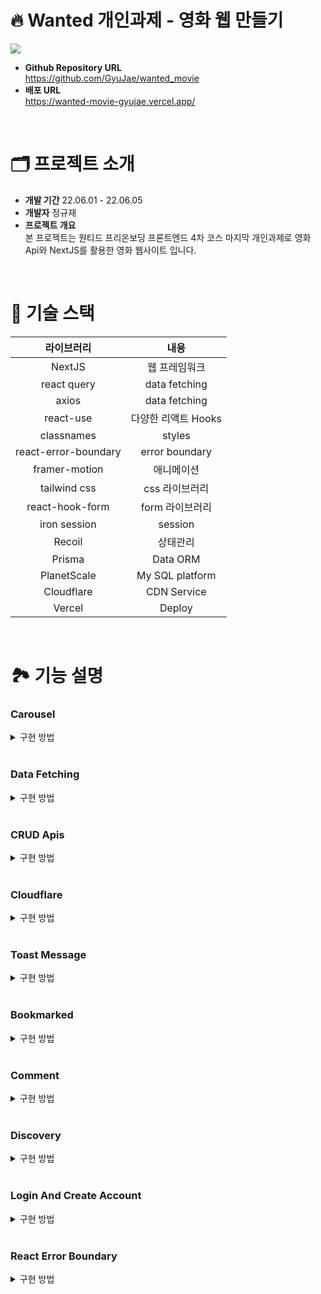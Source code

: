 # 🔥 Wanted 개인과제 - 영화 웹 만들기

<img src="https://user-images.githubusercontent.com/58322754/172021721-95609891-87dc-4075-9c02-c79e9087ed67.png">

- **Github Repository URL** <br/> https://github.com/GyuJae/wanted_movie
- **배포 URL** <br/> https://wanted-movie-gyujae.vercel.app/

<br/>

# 🗂 프로젝트 소개
- **개발 기간** 22.06.01 - 22.06.05
- **개발자** 정규재
- **프로젝트 개요** <br/>
본 프로젝트는 원티드 프리온보딩 프론트엔드 4차 코스 마지막 개인과제로 영화 Api와 NextJS를 활용한 영화 웹사이트 입니다.

<br/>

# 🔨 기술 스택

|라이브러리|내용|
|:---:|:---:|
| NextJS | 웹 프레임워크| 
| react query | data fetching| 
| axios | data fetching| 
| react-use | 다양한 리액트 Hooks| 
| classnames | styles  |
| react-error-boundary | error boundary  |
| framer-motion | 애니메이션  |
| tailwind css | css 라이브러리  |
| react-hook-form | form 라이브러리  |
| iron session | session |
| Recoil | 상태관리 |
| Prisma | Data ORM |
| PlanetScale | My SQL platform |
| Cloudflare | CDN Service |
| Vercel | Deploy |

<br/>


# 🏞 기능 설명 


### Carousel

<details>
    <summary>구현 방법</summary>


Framer motion 라이브러리를 이용하여 drag를 사용해서 옆에서 영화들을 볼 수 있도록 하였습니다.
<br />
```tsx
<AnimatePresence exitBeforeEnter>
  <motion.div
    variants={opacityVariants}
    initial='initial'
    animate='animate'
    exit='exit'
    className={styles.wrapper}
    whileTap={{ cursor: 'grabbing' }}
  >
    <motion.div
      drag='x'
      dragElastic={0.01}
      dragConstraints={{ right: 0, left: -totalWidth }}
      className={styles.container}
    >
      {children}
    </motion.div>
  </motion.div>
</AnimatePresence>
```
</details>

<br />

### Data Fetching

<details>
    <summary>구현 방법</summary>

React query를 이용하여 data fetch 했으며 service 파일과 hooks파일로 따로 나누어 간편히 데이터를 불러 올수 있도록 하였습니다.

```ts
const services = new MoviesService()

export const useMovies = (category: MovieCategory) => {
  return useQuery<IMovieResult, Error>(['movies', category], () => services.getMovies(category))
}

export const useMovie = (id: string) => {
  return useQuery<IMovieDetail, Error>(['movie', id], () => services.getMovie(id))
}

export const useMovieRecommendations = (id: string) => {
  return useQuery<IMovieResult, Error>(['movie', id, 'recommendations'], () => services.getRecommendations(id))
}

export const useMovieCredits = (id: string) => {
  return useQuery<IMovieCredits, Error>(['movie', id, 'credits'], () => services.getCredits(id))
}

export const useMovieSimilar = (id: string) => {
  return useQuery<IMovieResult, Error>(['movie', id, 'similar'], () => services.getSimilar(id))
}

export const useMovieGenres = () => {
  return useQuery<IMovieGenres, Error>(['movie', 'genres'], () => services.getGenres())
}

export const useInfiniteMovies = (category: MovieCategory) => {
  return useInfiniteQuery<IMovieResult, Error>(
    ['movies', category],
    ({ pageParam = 1 }) => services.getPageMovies({ category, pageParam }),
    {
      getNextPageParam: (lastPage: IMovieResult) => {
        if (lastPage.page < lastPage.total_pages) return lastPage.page + 1
        return undefined
      },
      refetchOnWindowFocus: false,
      refetchOnMount: true,
      refetchOnReconnect: true,
      retry: 1,
    }
  )
}

export const useInfiniteSearchMovies = (query: string) => {
  return useInfiniteQuery<IMovieResult, Error>(
    ['movies', 'search', query],
    ({ pageParam = 1 }) => services.getSearch({ query, pageParam }),
    {
      getNextPageParam: (lastPage: IMovieResult) => {
        if (lastPage.page < lastPage.total_pages) return lastPage.page + 1
        return undefined
      },
      enabled: !!query,
      refetchOnWindowFocus: false,
      refetchOnMount: true,
      refetchOnReconnect: true,
      retry: 1,
    }
  )
}

export const useSearchKeyword = (query: string) => {
  return useQuery<ISearchKeywordResult, Error>(['search', 'keyword', query], () => services.getSearchKeyword(query), {
    enabled: !!query,
  })
}
```

</details>

<br/>

### CRUD Apis

<details>
    <summary>구현 방법</summary>

NextJs 웹 프레임 워크의 기능로 백엔드 CRUD Api를만들었습니다. 데이터는 PlanetScale에 저장했으며 data ORM으로 prisma를 사용하며 사진은 Cloudflare를 이용하여 올렸습니다. 구현한 기능으로는 로그인기능, avatar 사진 올리기, bookmark 저장하기, 최근 본 기록 저장하기, 영화 Comment 달기 등을 구현했습니다.

#### Prisma & PlanetScale
```prisma


generator client {
  provider        = "prisma-client-js"
  previewFeatures = ["referentialIntegrity"]
}

datasource db {
  provider             = "mysql"
  url                  = env("DATABASE_URL")
  referentialIntegrity = "prisma"
}

model User {
  id         Int          @id @default(autoincrement())
  createdAt  DateTime     @default(now())
  updatedAt  DateTime     @updatedAt
  email      String       @unique
  username   String       @unique
  password   String
  avatar     String?
  Post       Post[]
  Bookmark   Bookmark[]
  RecentView RecentView[]
}

model Post {
  id         Int      @id @default(autoincrement())
  createdAt  DateTime @default(now())
  updatedAt  DateTime @updatedAt
  user       User     @relation(fields: [userId], references: [id], onDelete: Cascade)
  userId     Int
  text       String   @db.LongText
  mediaType  Media
  mediaId    Int
  posterPath String
  mediaTitle String
  vote       Float
}

model Bookmark {
  id          Int      @id @default(autoincrement())
  createdAt   DateTime @default(now())
  updatedAt   DateTime @updatedAt
  user        User     @relation(fields: [userId], references: [id], onDelete: Cascade)
  userId      Int
  mediaType   Media
  mediaId     Int
  posterPath  String
  title       String
  releaseDate String
  vote        Float

  @@unique([userId, mediaId])
}

model RecentView {
  id          Int      @id @default(autoincrement())
  createdAt   DateTime @default(now())
  updatedAt   DateTime @updatedAt
  user        User     @relation(fields: [userId], references: [id], onDelete: Cascade)
  userId      Int
  mediaType   Media
  mediaId     Int
  posterPath  String
  title       String
  releaseDate String
  vote        Float

  @@unique([userId, mediaId])
}

enum Media {
  movie
  tv
}

```

#### Apis

```ts
import prisma from '@libs/client'

import * as bcrypt from 'bcrypt'

import { NextApiRequest, NextApiResponse } from 'next'
import withHandler, { IResponse } from '@libs/withHandler'

async function handler(req: NextApiRequest, res: NextApiResponse<IResponse>) {
  try {
    const {
      body: { email, password, username },
    } = req
    const existEmail = await prisma.user.findUnique({
      where: {
        email,
      },
      select: {
        id: true,
      },
    })
    if (existEmail) {
      return res.json({
        ok: false,
        error: 'This email already exists.',
      })
    }
    const existUsername = await prisma.user.findUnique({
      where: {
        username,
      },
      select: {
        id: true,
      },
    })
    if (existUsername) {
      return res.json({
        ok: false,
        error: 'This username already exists.',
      })
    }

    const hashPassword = await bcrypt.hash(password, 10)
    await prisma.user.create({
      data: {
        email,
        username,
        password: hashPassword,
      },
    })
    return res.json({
      ok: true,
    })
  } catch (error) {
    return res.json({
      ok: false,
      error: error as string,
    })
  }
}

export default withHandler({ methods: ['POST'], handler, isPrivate: false })

```
</details>

<br/>

### Cloudflare

<details>
  <summary>구현 방법</summary>

<img src='https://user-images.githubusercontent.com/58322754/172020949-6b4330dd-3a72-4741-9d96-a68ed0ce90be.png' >

```tsx
const { mutate } = useMutation(['user', 'me', 'edit'], edit, {
    onSuccess: ({ ok, error }: IResponse) => {
      if (ok) {
        queryClient.refetchQueries(['user', 'me'])
        handleCloseEditForm()
      }
      if (!ok && error) setFormError(error)
    },
  })

const onSubmit: SubmitHandler<IForm> = async ({ username, avatarFile }) => {
  if (avatarFile && avatarFile.length > 0) {
    const { uploadURL } = await (await fetch('/api/files')).json()
    const form = new FormData()
    form.append('file', avatarFile[0], `${data?.user?.id}-avatar-${username}`)
    const {
      result: { id },
    } = await (
      await fetch(uploadURL, {
        method: 'POST',
        body: form,
      })
    ).json()
    mutate({ username, avatarId: id })
  } else {
    mutate({ username })
  }
}

useEffect(() => {
  if (data?.user?.username) setValue('username', data.user.username)
}, [data?.user?.username, setValue])

const [avatarPreview, setAvatarPreview] = useState<string | null>(
  data?.user?.avatar ? fileToUrl({ path: data.user.avatar, variant: 'avatar' }) : null
)
const avatar = watch('avatarFile')
useEffect(() => {
  if (avatar && avatar.length > 0) {
    const file = avatar[0]
    setAvatarPreview(URL.createObjectURL(file))
  }
}, [avatar])

```
</details>


<br/>

### Toast Message

<details>
    <summary>구현 방법</summary>

<img src='https://user-images.githubusercontent.com/58322754/172020508-e5ba8e2f-bdd3-48f6-b2bb-5d1cec436540.png'>

로그인이 되지 않은 상태에서 로그인이 필요한 기능을 사용시에 메세지가 나온다. frmaer motion를 애니메이션 효과를 주웠고, recoil를 이용하여 전역에서 사용할 수 있도록 하였다.

```tsx
<AnimatePresence>
  <motion.div
    ref={ref}
    variants={variants}
    initial='initial'
    animate='animate'
    exit='exit'
    transition={{
      type: 'tween',
    }}
    className={styles.wrapper}
  >
    <button type='button' onClick={handleCloseToastMessage} className={styles.xBtn}>
      <XIcon styleClassname={styles.xIcon} />
    </button>
    <ExclamationIcon styleClassName={styles.exclamationIcon} />
    <div className={styles.container}>
      <span className={styles.mainMessage}>Required login</span>
      <div className={styles.subMessage}>
        <span>go to the login screen?</span>
        <button type='button' onClick={handleOpenLoginForm} className={styles.yesBtn}>
          Yes
        </button>
      </div>
    </div>
  </motion.div>
</AnimatePresence>

```
</details>

<br/>

### Bookmarked

<details>
    <summary>구현 방법</summary>

<img src='https://user-images.githubusercontent.com/58322754/172021827-ab924d64-7ded-44c8-b2ee-405e52a96e4c.png'>

로그인 상태에서 가능한 기능이며 클릭하면 bookmarked로 저장할 수 있습니다.

```ts
import { IBookmarkResponse } from 'types/bookmark.d'
import prisma from '@libs/client'
import { withApiSession } from '@libs/withSession'
import withHandler from '@libs/withHandler'

import { NextApiRequest, NextApiResponse } from 'next'

async function handler(req: NextApiRequest, res: NextApiResponse<IBookmarkResponse>) {
  try {
    const {
      session: { user },
    } = req
    const currentUser = await prisma.user.findUnique({
      where: {
        id: user?.id,
      },
      select: {
        id: true,
      },
    })
    if (!currentUser) {
      return res.json({
        ok: false,
        error: 'Plz login',
      })
    }
    if (req.method === 'GET') {
      const {
        query: { page },
      } = req
      const bookmarks = await prisma.bookmark.findMany({
        where: {
          userId: currentUser.id,
        },
        skip: 25 * (+page - 1),
        take: 25,
      })
      const totalCount = await prisma.bookmark.count({
        where: {
          userId: currentUser.id,
        },
      })
      return res.json({
        ok: true,
        bookmarks,
        totalCount,
        totalPage: Math.ceil(totalCount / 25),
        page: +page,
      })
    }
    if (req.method === 'POST') {
      const {
        body: { mediaType, mediaId, posterPath, title, releaseDate, vote },
      } = req
      const existBookmark = await prisma.bookmark.findUnique({
        where: {
          userId_mediaId: {
            userId: currentUser.id,
            mediaId,
          },
        },
        select: {
          id: true,
        },
      })
      if (existBookmark) {
        return res.json({
          ok: false,
          error: 'already bookmark',
        })
      }
      await prisma.bookmark.create({
        data: {
          mediaType,
          mediaId: +mediaId,
          posterPath,
          title,
          releaseDate,
          vote: +vote,
          userId: currentUser.id,
        },
      })
      return res.json({
        ok: true,
      })
    }
    if (req.method === 'DELETE') {
      const {
        body: { mediaId },
      } = req
      const bookmark = await prisma.bookmark.findUnique({
        where: {
          userId_mediaId: {
            userId: currentUser.id,
            mediaId: +mediaId,
          },
        },
        select: {
          id: true,
          userId: true,
        },
      })
      if (!bookmark) {
        return res.json({
          ok: false,
          error: 'this bookmark does not exist',
        })
      }
      if (bookmark.userId !== currentUser.id) {
        return res.json({
          ok: false,
          error: 'No Authorization',
        })
      }
      await prisma.bookmark.delete({
        where: {
          id: bookmark.id,
        },
      })
      return res.json({
        ok: true,
      })
    }
    return res.json({
      ok: false,
      error: 'error',
    })
  } catch (error) {
    return res.json({
      ok: false,
      error: error as string,
    })
  }
}

export default withApiSession(withHandler({ methods: ['POST', 'GET', 'DELETE'], handler, isPrivate: true }))

```
</details>

<br/>

### Comment 

<details>
    <summary>구현 방법</summary>

<img src='https://user-images.githubusercontent.com/58322754/172021925-62dc1a02-cb8b-42c5-a5ba-4aedfcc01ad8.png'>
<img src='https://user-images.githubusercontent.com/58322754/172022147-e13947b6-9d73-4db3-b0c2-4f811d38c4dd.png'>

로그인 상태에서 가능한 기능이며 평점과 comment를 남길 수 있습니다.

```ts
import { IPostResponse } from 'types/post'
import prisma from '@libs/client'
import { withApiSession } from '@libs/withSession'
import withHandler from '@libs/withHandler'

import { NextApiRequest, NextApiResponse } from 'next'

async function handler(req: NextApiRequest, res: NextApiResponse<IPostResponse>) {
  try {
    const {
      session: { user },
    } = req
    const currentUser = await prisma.user.findUnique({
      where: {
        id: user?.id,
      },
      select: {
        id: true,
      },
    })
    if (!currentUser) {
      return res.json({
        ok: false,
        error: 'Plz login',
      })
    }
    if (req.method === 'GET') {
      const posts = await prisma.post.findMany({
        include: {
          user: {
            select: {
              avatar: true,
              username: true,
            },
          },
        },
        orderBy: {
          createdAt: 'desc',
        },
      })
      return res.json({
        ok: true,
        posts,
      })
    }
    if (req.method === 'POST') {
      const {
        body: { text, mediaType, mediaId, posterPath, mediaTitle, vote },
      } = req
      await prisma.post.create({
        data: {
          text,
          mediaType,
          mediaId: +mediaId,
          posterPath,
          mediaTitle,
          vote: +vote,
          userId: currentUser.id,
        },
      })
      return res.json({
        ok: true,
      })
    }
    if (req.method === 'DELETE') {
      const {
        body: { postId },
      } = req
      const post = await prisma.post.findUnique({
        where: {
          id: +postId,
        },
        select: {
          id: true,
          userId: true,
        },
      })
      if (!post) {
        return res.json({
          ok: false,
          error: 'this post does not exist',
        })
      }
      if (post.userId !== currentUser.id) {
        return res.json({
          ok: false,
          error: 'No Authorization',
        })
      }
      await prisma.post.delete({
        where: {
          id: post.id,
        },
      })
      return res.json({
        ok: true,
      })
    }
    return res.json({
      ok: false,
      error: 'error',
    })
  } catch (error) {
    return res.json({
      ok: false,
      error: error as string,
    })
  }
}

export default withApiSession(withHandler({ methods: ['POST', 'GET', 'DELETE'], handler, isPrivate: true }))
```
</details>

<br/>





### Discovery

<details>
    <summary>구현 방법</summary>

<img src='https://user-images.githubusercontent.com/58322754/172022207-ed5bfea3-a7ef-4831-b9cf-27e0c23a76fc.png'>

Media Type별 카테고리 별 장르별 로 영화를 더 볼 수 있으며 react query useInfiniteQuery를 사용하여 마지막 page까지 볼 수 있다. 그리고 framer motion 기능을 이용하여 애니메이션 효과를 주었다.

```ts
export const useInfiniteMovies = (category: MovieCategory) => {
  return useInfiniteQuery<IMovieResult, Error>(
    ['movies', category],
    ({ pageParam = 1 }) => services.getPageMovies({ category, pageParam }),
    {
      getNextPageParam: (lastPage: IMovieResult) => {
        if (lastPage.page < lastPage.total_pages) return lastPage.page + 1
        return undefined
      },
      refetchOnWindowFocus: false,
      refetchOnMount: true,
      refetchOnReconnect: true,
      retry: 1,
    }
  )
}
```
</details>

<br/>

### Login And Create Account

<details>
    <summary>구현 방법</summary>

<img src='https://user-images.githubusercontent.com/58322754/172022961-7f4f955a-4790-4fb9-bb3f-ad86ed3dab86.png'>

iron session과 nextjs apis를 이용하여 로그인 기능을 만들었습니다.

```ts
import { withIronSessionApiRoute } from 'iron-session/next'

declare module 'iron-session' {
  interface IronSessionData {
    user?: {
      id: number
    }
  }
}

const cookieOptions = {
  cookieName: 'wantedMovieSession',
  password: process.env.COOKIE_PASSWORD!,
}

export function withApiSession(fn: any) {
  return withIronSessionApiRoute(fn, cookieOptions)
}
```

```ts
import prisma from '@libs/client'
import { withApiSession } from '@libs/withSession'

import * as bcrypt from 'bcrypt'

import { NextApiRequest, NextApiResponse } from 'next'
import withHandler, { IResponse } from '@libs/withHandler'

async function handler(req: NextApiRequest, res: NextApiResponse<IResponse>) {
  try {
    const {
      body: { email, password },
    } = req
    const existEmail = await prisma.user.findUnique({
      where: {
        email,
      },
      select: {
        id: true,
        password: true,
      },
    })
    if (!existEmail) {
      return res.json({
        ok: false,
        error: 'This email does not exist',
      })
    }
    const isPasswordCheck = await bcrypt.compare(password, existEmail.password)
    if (!isPasswordCheck) {
      return {
        ok: false,
        error: 'Password not matched',
      }
    }
    req.session.user = {
      id: existEmail.id,
    }
    await req.session.save()
    return res.json({
      ok: true,
    })
  } catch (error) {
    return res.json({
      ok: false,
      error: error as string,
    })
  }
}

export default withApiSession(withHandler({ methods: ['POST'], handler, isPrivate: false }))
```
</details>

<br/>

### React Error Boundary

<details>
    <summary>구현 방법</summary>

<img src='https://user-images.githubusercontent.com/58322754/172023088-f2866725-62be-4d6e-a175-a9181ffbc6b1.png'>

error 발생시 다음과 같은 화면이 나와 하위 컴포넌트 트리의 어디에서든 자바스크립트 에러를 기록하며 깨진 컴포넌트 트리 대신 폴백 UI를 보여주는 React 컴포넌트

```tsx
<QueryErrorResetBoundary>
  {({ reset }) => (
    <ErrorBoundary
      onReset={reset}
      // eslint-disable-next-line react/no-unstable-nested-components
      fallbackRender={({ resetErrorBoundary }) => <Error resetErrorBoundary={resetErrorBoundary} />}
    >
      <Component {...pageProps} />
    </ErrorBoundary>
  )}
</QueryErrorResetBoundary>
```
</details>

<br/>

